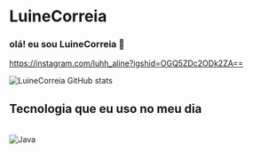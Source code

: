 # LuineCorreia 

### olá! eu sou LuineCorreia 👋

https://instagram.com/luhh_aline?igshid=OGQ5ZDc2ODk2ZA==

![LuineCorreia GitHub stats](https://github-readme-stats.vercel.app/api?username=LuineCorreia&show_icons=true&theme=radical)

## Tecnologia que eu uso no meu dia

<div style ="display: inline_block">
<br/>
<img aling="center" alt="Java"
src="https://img.shields.io/badge/C-00599C?style=for-the-badge&logo=c&logoColor=white"/>
</div>